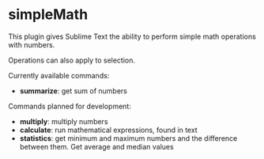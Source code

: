 # simpleMath
This plugin gives Sublime Text the ability to perform simple math operations with numbers.

Operations can also apply to selection.

Currently available commands:
- **summarize**: get sum of numbers

Commands planned for development:
- **multiply**: multiply numbers
- **calculate**: run mathematical expressions, found in text
- **statistics**: get minimum and maximum numbers and the difference between them. Get average and median values
